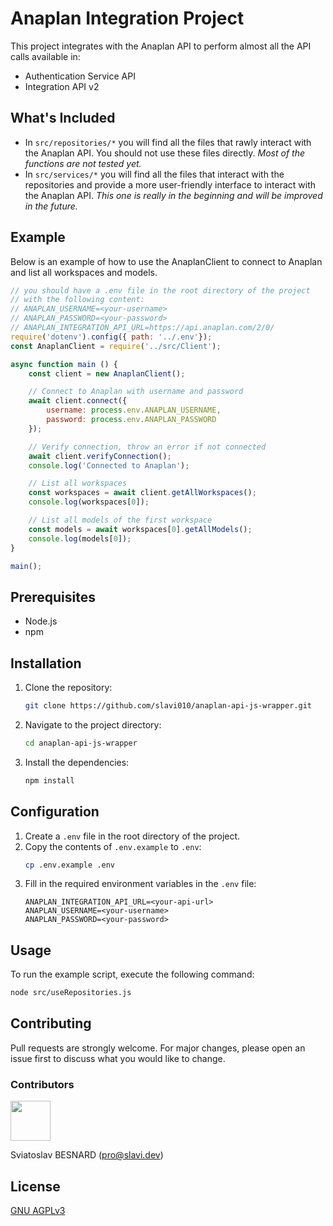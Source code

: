 # Anaplan Integration Project

This project integrates with the Anaplan API to perform almost all the API calls available in:
- Authentication Service API
- Integration API v2

## What's Included
- In `src/repositories/*` you will find all the files that rawly interact with the Anaplan API.
  You should not use these files directly.
  *Most of the functions are not tested yet.*
- In `src/services/*` you will find all the files that interact with the repositories and provide a more user-friendly interface to interact with the Anaplan API.
  *This one is really in the beginning and will be improved in the future.*

## Example
Below is an example of how to use the AnaplanClient to connect to Anaplan and list all workspaces and models.
```javascript
// you should have a .env file in the root directory of the project
// with the following content:
// ANAPLAN_USERNAME=<your-username>
// ANAPLAN_PASSWORD=<your-password>
// ANAPLAN_INTEGRATION_API_URL=https://api.anaplan.com/2/0/
require('dotenv').config({ path: '../.env'});
const AnaplanClient = require('../src/Client');

async function main () {
    const client = new AnaplanClient();

    // Connect to Anaplan with username and password
    await client.connect({
        username: process.env.ANAPLAN_USERNAME,
        password: process.env.ANAPLAN_PASSWORD
    });

    // Verify connection, throw an error if not connected
    await client.verifyConnection();
    console.log('Connected to Anaplan');

    // List all workspaces
    const workspaces = await client.getAllWorkspaces();
    console.log(workspaces[0]);

    // List all models of the first workspace
    const models = await workspaces[0].getAllModels();
    console.log(models[0]);
}

main();
```

## Prerequisites

- Node.js
- npm

## Installation

1. Clone the repository:
    ```sh
    git clone https://github.com/slavi010/anaplan-api-js-wrapper.git
    ```
2. Navigate to the project directory:
    ```sh
    cd anaplan-api-js-wrapper
    ```
3. Install the dependencies:
    ```sh
    npm install
    ```

## Configuration

1. Create a `.env` file in the root directory of the project.
2. Copy the contents of `.env.example` to `.env`:
    ```sh
    cp .env.example .env
    ```
3. Fill in the required environment variables in the `.env` file:
    ```dotenv
    ANAPLAN_INTEGRATION_API_URL=<your-api-url>
    ANAPLAN_USERNAME=<your-username>
    ANAPLAN_PASSWORD=<your-password>
    ```

## Usage

To run the example script, execute the following command:
```sh
node src/useRepositories.js
```

## Contributing
Pull requests are strongly welcome.
For major changes, please open an issue first to discuss what you would like to change.

### Contributors
<a href="https://github.com/slavi010">
<img src="https://avatars.githubusercontent.com/u/49365528?v=4" alt="" size="64" height="64" width="64" data-view-component="true" class="avatar circle">
</a>

Sviatoslav BESNARD ([pro@slavi.dev](mailto:pro@slavi.dev))

## License
[GNU AGPLv3](https://choosealicense.com/licenses/agpl-3.0/)